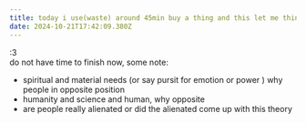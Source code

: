 ```yaml
---
title: today i use(waste) around 45min buy a thing and this let me think a lot
date: 2024-10-21T17:42:09.380Z
---
```



:3  
do not have time to finish now, some note:
- spiritual and material needs  (or say pursit for emotion or power ) why people in opposite position
- humanity and science and human, why opposite
- are people really alienated or did the alienated come up with this theory